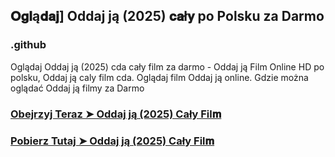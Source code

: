 ## 𝐎𝐠𝐥ą𝐝𝐚𝐣] Oddaj ją (2025) 𝐜𝐚ł𝐲 po Polsku za Darmo

### .github

Oglądaj Oddaj ją (2025) cda cały film za darmo - Oddaj ją Film Online HD po polsku, Oddaj ją caly film cda. Oglądaj film Oddaj ją online. Gdzie można oglądać Oddaj ją filmy za Darmo

### [Obejrzyj Teraz ➤ Oddaj ją (2025) Cały Fil𝐦](https://streamzy.fun/pl/movie/1151031/bring-her-back-gitver)

### [Pobierz Tutaj ➤ Oddaj ją (2025) Cały Fil𝐦](https://streamzy.fun/pl/movie/1151031/bring-her-back-gitver)
